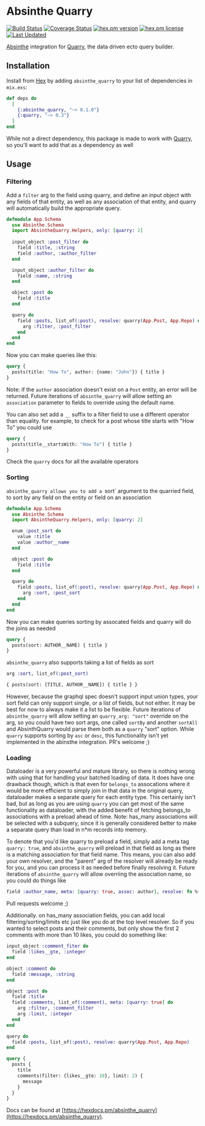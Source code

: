 # Absinthe Quarry

[![Build Status](https://github.com/enewbury/absinthe_quarry/workflows/test/badge.svg)](https://github.com/enewbury/absinthe_quarry/actions)
[![Coverage Status](https://coveralls.io/repos/enewbury/absinthe_quarry/badge.svg?branch=main)](https://coveralls.io/r/enewbury/absinthe_quarry?branch=main)
[![hex.pm version](https://img.shields.io/hexpm/v/absinthe_quarry.svg)](https://hex.pm/packages/absinthe_quarry)
[![hex.pm license](https://img.shields.io/hexpm/l/absinthe_quarry.svg)](https://github.com/enewbury/absinthe_quarry/blob/main/LICENSE)
[![Last Updated](https://img.shields.io/github/last-commit/enewbury/absinthe_quarry.svg)](https://github.com/enewbury/absinthe_quarry/commits/main)
<!-- [![hex.pm downloads](https://img.shields.io/hexpm/dt/absinthe_quarry.svg)](https://hex.pm/packages/absinthe_quarry) -->

[Absinthe](https://hex.pm/packages/absinthe) integration for [Quarry](https://hex.pm/packages/quarry), the data driven ecto query builder.

## Installation

Install from [Hex](https://hex.pm/package/absinthe_quarry)
by adding `absinthe_quarry` to your list of dependencies in `mix.exs`:

```elixir
def deps do
  [
    {:absinthe_quarry, "~> 0.1.0"}
    {:quarry, "~> 0.3"}
  ]
end
```
While not a direct dependency, this package is made to work with [Quarry](https://hex.pm/packages/quarry), so you'll want to add that as a dependency as well

## Usage

### Filtering
Add a `filter` arg to the field using quarry, and define an input object with any fields of that entity, as well as any association of that entity, and quarry will automatically build the appropriate query.

```elixir
defmodule App.Schema
  use Absinthe.Schema
  import AbsintheQuarry.Helpers, only: [quarry: 2]
  
  input_object :post_filter do
    field :title, :string
    field :author, :author_filter
  end

  input_object :author_filter do
    field :name, :string
  end

  object :post do
    field :title
  end

  query do
    field :posts, list_of(:post), resolve: quarry(App.Post, App.Repo) do
      arg :filter, :post_filter
    end
  end
end
```
Now you can make queries like this:
```graphql
query {
  posts(title: "How To", author: {name: "John"}) { title }
}
```
Note: if the `author` association doesn't exist on a `Post` entity, an error will be returned.
Future iterations of `absinthe_quarry` will allow setting an `association` parameter to fields to override using the default name.

You can also set add a `__` suffix to a filter field to use a different operator than equality. for example, to check for a post whose title starts with "How To" you could use
```graphql
query {
  posts(title__startsWith: "How To") { title }
}
```

Check the `quarry` docs for all the available operators

### Sorting
`absinthe_quarry allows you to add a `sort` argument to the quarried field, to sort by any field on the entity or field on an association

```elixir
defmodule App.Schema
  use Absinthe.Schema
  import AbsintheQuarry.Helpers, only: [quarry: 2]

  enum :post_sort do
    value :title
    value :author__name
  end

  object :post do
    field :title
  end

  query do
    field :posts, list_of(:post), resolve: quarry(App.Post, App.Repo) do
      arg :sort, :post_sort
    end
  end
end
```
Now you can make queries sorting by assocated fields and quarry will do the joins as needed

```graphql
query {
  posts(sort: AUTHOR__NAME) { title }
}
```

`absinthe_quarry` also supports taking a list of fields as sort

```elixir
arg :sort, list_of(:post_sort)
```
```graphql
{ posts(sort: [TITLE, AUTHOR__NAME]) { title } }
```
However, because the graphql spec doesn't support input union types, your sort field can only support single, or a list of fields, but not either.  It may be best for now to always make it a list to be flexible.
Future iterations of `absinthe_quarry` will allow setting an `quarry_arg: "sort"` override on the arg, so you could have two sort args, one called `sortBy` and another `sortAll` and AbsinthQuarry would parse them both as a `quarry` "sort" option.
While `quarry` supports sorting by `asc` or `desc`, this functionality isn't yet implemented in the abinsthe integration. PR's welcome ;)

### Loading
Dataloader is a very powerful and mature library, so there is nothing wrong with using that for handling your batched loading of data.  It does have one drawback though, which is that even for `belongs_to` assocations where it would be more efficient to simply join in that data in the original query, dataloader makes a separate query for each entity type.  This certainly isn't bad, but as long as you are using `quarry` you can get most of the same functionality as dataloader, with the added benefit of fetching belongs_to associations with a preload ahead of time.  Note: has_many associations will be selected with a subquery, since it is generally considered better to make a separate query than load in n*m records into memory.

To denote that you'd like quarry to preload a field, simply add a meta tag `quarry: true`, and `absinthe_quarry` will preload in that field as long as there is a matching association for that field name.  This means, you can also add your own resolver, and the "parent" arg of the resolver will already be ready for you, and you can process it as needed before finally resolving it. Future iterations of `absinthe_quarry` will allow overriing the association name, so you could do things like
```elixir
field :author_name, meta: [quarry: true, assoc: author], resolve: fn %{name: name}, _, _ -> name end
```
Pull requests welcome ;)

Additionally. on has_many association fields, you can add local filtering/sorting/limits etc just like you do at the top level resolver. So if you wanted to select posts and their comments, 
but only show the first 2 comments with more than 10 likes, you could do something like:
```elixir
input_object :comment_fiter do
  field :likes__gte, :integer
end

object :comment do
  field :message, :string
end

object :post do
  field :title
  field :comments, list_of(:comment), meta: [quarry: true] do
    arg :filter, :comment_filter
    arg :limit, :integer
  end
end

query do
  field :posts, list_of(:post), resolve: quarry(App.Post, App.Repo)
end
```
```graphql
query {
  posts {
    title
    comments(filter: {likes__gte: 10}, limit: 2) {
      message
    }
  }
}
```
Docs can be found at [https://hexdocs.pm/absinthe_quarry](https://hexdocs.pm/absinthe_quarry).

